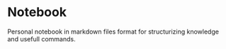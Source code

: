 # Notebook
Personal notebook in markdown files format for structurizing knowledge and usefull commands.
